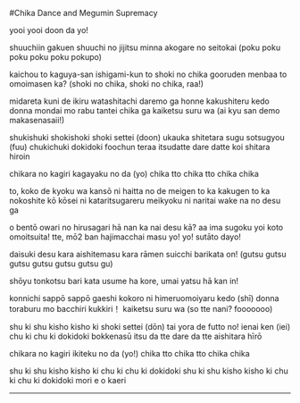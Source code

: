 #Chika Dance and Megumin Supremacy

yooi yooi doon da yo!

shuuchiin gakuen
shuuchi no jijitsu
minna akogare no seitokai
(poku poku poku poku poku pokupo)

kaichou to kaguya-san
ishigami-kun to shoki no chika
gooruden menbaa to omoimasen ka?
(shoki no chika, shoki no chika, raa!)

midareta kuni de ikiru watashitachi
daremo ga honne kakushiteru kedo
donna mondai mo rabu tantei chika ga
kaiketsu suru wa
(ai kyu san demo makasenasaii!)

shukishuki shokishoki shoki settei (doon)
ukauka shitetara sugu sotsugyou (fuu)
chukichuki dokidoki foochun teraa
itsudatte dare datte koi shitara hiroin

chikara no kagiri kagayaku no da (yo)
chika tto chika tto chika chika

to, koko de kyoku wa kansō ni haitta no de
meigen to ka kakugen to ka nokoshite kō
kōsei ni kataritsugareru meikyoku ni
naritai wake na no desu ga

o bentō owari no hirusagari
hā nan ka nai desu kā?
aa ima sugoku
yoi koto omoitsuita!
tte, mō2 ban hajimacchai masu yo! yo!
sutāto dayo!

daisuki desu kara
aishitemasu kara
rāmen suicchi barikata on!
(gutsu gutsu gutsu gutsu gutsu gutsu gu)

shōyu tonkotsu
bari kata usume
ha kore, umai yatsu
hā kan in!

konnichi sappō sappō gaeshi
kokoro ni himeruomoiyaru kedo (shī)
donna toraburu mo bacchiri kukkiri！
kaiketsu suru wa
(so tte nani? fooooooo)

shu ki shu kisho kisho ki shoki settei (dōn)
tai yora de futto no! ienai ken (iei)
chu ki chu ki dokidoki bokkenasū
itsu da tte dare da tte aishitara hīrō

chikara no kagiri ikiteku no da (yo!)
chika tto chika tto chika chika

shu ki shu kisho kisho ki
chu ki chu ki dokidoki
shu ki shu kisho kisho ki
chu ki chu ki dokidoki
mori e o kaeri

___
